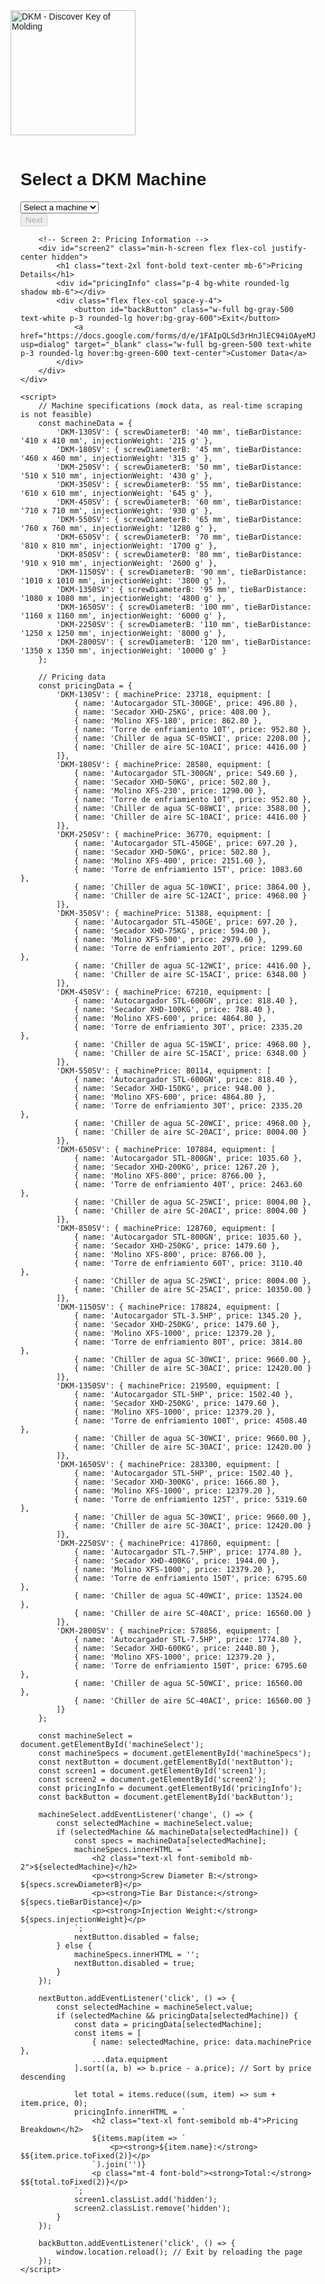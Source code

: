 <img src="(https://dkmchina.com/wp-content/uploads/2021/07/logo.svg)" alt="DKM - Discover Key of Molding" width="200">
<head>
    <meta charset="UTF-8">
    <meta name="viewport" content="width=device-width, initial-scale=1.0">
    <title>DKM Machine Selector</title>
    <script src="https://cdn.tailwindcss.com"></script>
    <style>
        body {
            font-family: Arial, sans-serif;
        }
        .container {
            max-width: 100%;
            padding: 1rem;
        }
        @media (min-width: 640px) {
            .container {
                max-width: 640px;
                margin: auto;
            }
        }
    </style>
</head>
<body class="bg-gray-100">
    <div class="container mx-auto">
        <!-- Screen 1: Machine Selection -->
        <div id="screen1" class="min-h-screen flex flex-col justify-center">
            <h1 class="text-2xl font-bold text-center mb-6">Select a DKM Machine</h1>
            <select id="machineSelect" class="w-full p-3 border rounded-lg mb-4 focus:outline-none focus:ring-2 focus:ring-blue-500">
                <option value="">Select a machine</option>
                <option value="DKM-130SV">DKM-130SV</option>
                <option value="DKM-180SV">DKM-180SV</option>
                <option value="DKM-250SV">DKM-250SV</option>
                <option value="DKM-350SV">DKM-350SV</option>
                <option value="DKM-450SV">DKM-450SV</option>
                <option value="DKM-550SV">DKM-550SV</option>
                <option value="DKM-650SV">DKM-650SV</option>
                <option value="DKM-850SV">DKM-850SV</option>
                <option value="DKM-1150SV">DKM-1150SV</option>
                <option value="DKM-1350SV">DKM-1350SV</option>
                <option value="DKM-1650SV">DKM-1650SV</option>
                <option value="DKM-2250SV">DKM-2250SV</option>
                <option value="DKM-2800SV">DKM-2800SV</option>
            </select>
            <div id="machineSpecs" class="mt-4 p-4 bg-white rounded-lg shadow"></div>
            <button id="nextButton" class="w-full mt-6 bg-blue-500 text-white p-3 rounded-lg hover:bg-blue-600 disabled:bg-gray-400" disabled>Next</button>
        </div>

        <!-- Screen 2: Pricing Information -->
        <div id="screen2" class="min-h-screen flex flex-col justify-center hidden">
            <h1 class="text-2xl font-bold text-center mb-6">Pricing Details</h1>
            <div id="pricingInfo" class="p-4 bg-white rounded-lg shadow mb-6"></div>
            <div class="flex flex-col space-y-4">
                <button id="backButton" class="w-full bg-gray-500 text-white p-3 rounded-lg hover:bg-gray-600">Exit</button>
                <a href="https://docs.google.com/forms/d/e/1FAIpQLSd3rHnJlEC94iOAyeMJvPprfWpdtXDUNoMAzXXyPMwsKp9wJQ/viewform?usp=dialog" target="_blank" class="w-full bg-green-500 text-white p-3 rounded-lg hover:bg-green-600 text-center">Customer Data</a>
            </div>
        </div>
    </div>

    <script>
        // Machine specifications (mock data, as real-time scraping is not feasible)
        const machineData = {
            'DKM-130SV': { screwDiameterB: '40 mm', tieBarDistance: '410 x 410 mm', injectionWeight: '215 g' },
            'DKM-180SV': { screwDiameterB: '45 mm', tieBarDistance: '460 x 460 mm', injectionWeight: '315 g' },
            'DKM-250SV': { screwDiameterB: '50 mm', tieBarDistance: '510 x 510 mm', injectionWeight: '430 g' },
            'DKM-350SV': { screwDiameterB: '55 mm', tieBarDistance: '610 x 610 mm', injectionWeight: '645 g' },
            'DKM-450SV': { screwDiameterB: '60 mm', tieBarDistance: '710 x 710 mm', injectionWeight: '930 g' },
            'DKM-550SV': { screwDiameterB: '65 mm', tieBarDistance: '760 x 760 mm', injectionWeight: '1280 g' },
            'DKM-650SV': { screwDiameterB: '70 mm', tieBarDistance: '810 x 810 mm', injectionWeight: '1700 g' },
            'DKM-850SV': { screwDiameterB: '80 mm', tieBarDistance: '910 x 910 mm', injectionWeight: '2600 g' },
            'DKM-1150SV': { screwDiameterB: '90 mm', tieBarDistance: '1010 x 1010 mm', injectionWeight: '3800 g' },
            'DKM-1350SV': { screwDiameterB: '95 mm', tieBarDistance: '1080 x 1080 mm', injectionWeight: '4800 g' },
            'DKM-1650SV': { screwDiameterB: '100 mm', tieBarDistance: '1160 x 1160 mm', injectionWeight: '6000 g' },
            'DKM-2250SV': { screwDiameterB: '110 mm', tieBarDistance: '1250 x 1250 mm', injectionWeight: '8000 g' },
            'DKM-2800SV': { screwDiameterB: '120 mm', tieBarDistance: '1350 x 1350 mm', injectionWeight: '10000 g' }
        };

        // Pricing data
        const pricingData = {
            'DKM-130SV': { machinePrice: 23718, equipment: [
                { name: 'Autocargador STL-300GE', price: 496.80 },
                { name: 'Secador XHD-25KG', price: 408.00 },
                { name: 'Molino XFS-180', price: 862.80 },
                { name: 'Torre de enfriamiento 10T', price: 952.80 },
                { name: 'Chiller de agua SC-05WCI', price: 2208.00 },
                { name: 'Chiller de aire SC-10ACI', price: 4416.00 }
            ]},
            'DKM-180SV': { machinePrice: 28580, equipment: [
                { name: 'Autocargador STL-300GN', price: 549.60 },
                { name: 'Secador XHD-50KG', price: 502.80 },
                { name: 'Molino XFS-230', price: 1290.00 },
                { name: 'Torre de enfriamiento 10T', price: 952.80 },
                { name: 'Chiller de agua SC-08WCI', price: 3588.00 },
                { name: 'Chiller de aire SC-10ACI', price: 4416.00 }
            ]},
            'DKM-250SV': { machinePrice: 36770, equipment: [
                { name: 'Autocargador STL-450GE', price: 697.20 },
                { name: 'Secador XHD-50KG', price: 502.80 },
                { name: 'Molino XFS-400', price: 2151.60 },
                { name: 'Torre de enfriamiento 15T', price: 1083.60 },
                { name: 'Chiller de agua SC-10WCI', price: 3864.00 },
                { name: 'Chiller de aire SC-12ACI', price: 4968.00 }
            ]},
            'DKM-350SV': { machinePrice: 51388, equipment: [
                { name: 'Autocargador STL-450GE', price: 697.20 },
                { name: 'Secador XHD-75KG', price: 594.00 },
                { name: 'Molino XFS-500', price: 2979.60 },
                { name: 'Torre de enfriamiento 20T', price: 1299.60 },
                { name: 'Chiller de agua SC-12WCI', price: 4416.00 },
                { name: 'Chiller de aire SC-15ACI', price: 6348.00 }
            ]},
            'DKM-450SV': { machinePrice: 67210, equipment: [
                { name: 'Autocargador STL-600GN', price: 818.40 },
                { name: 'Secador XHD-100KG', price: 788.40 },
                { name: 'Molino XFS-600', price: 4864.80 },
                { name: 'Torre de enfriamiento 30T', price: 2335.20 },
                { name: 'Chiller de agua SC-15WCI', price: 4968.00 },
                { name: 'Chiller de aire SC-15ACI', price: 6348.00 }
            ]},
            'DKM-550SV': { machinePrice: 80114, equipment: [
                { name: 'Autocargador STL-600GN', price: 818.40 },
                { name: 'Secador XHD-150KG', price: 948.00 },
                { name: 'Molino XFS-600', price: 4864.80 },
                { name: 'Torre de enfriamiento 30T', price: 2335.20 },
                { name: 'Chiller de agua SC-20WCI', price: 4968.00 },
                { name: 'Chiller de aire SC-20ACI', price: 8004.00 }
            ]},
            'DKM-650SV': { machinePrice: 107884, equipment: [
                { name: 'Autocargador STL-800GN', price: 1035.60 },
                { name: 'Secador XHD-200KG', price: 1267.20 },
                { name: 'Molino XFS-800', price: 8766.00 },
                { name: 'Torre de enfriamiento 40T', price: 2463.60 },
                { name: 'Chiller de agua SC-25WCI', price: 8004.00 },
                { name: 'Chiller de aire SC-20ACI', price: 8004.00 }
            ]},
            'DKM-850SV': { machinePrice: 128760, equipment: [
                { name: 'Autocargador STL-800GN', price: 1035.60 },
                { name: 'Secador XHD-250KG', price: 1479.60 },
                { name: 'Molino XFS-800', price: 8766.00 },
                { name: 'Torre de enfriamiento 60T', price: 3110.40 },
                { name: 'Chiller de agua SC-25WCI', price: 8004.00 },
                { name: 'Chiller de aire SC-25ACI', price: 10350.00 }
            ]},
            'DKM-1150SV': { machinePrice: 178824, equipment: [
                { name: 'Autocargador STL-3.5HP', price: 1345.20 },
                { name: 'Secador XHD-250KG', price: 1479.60 },
                { name: 'Molino XFS-1000', price: 12379.20 },
                { name: 'Torre de enfriamiento 80T', price: 3814.80 },
                { name: 'Chiller de agua SC-30WCI', price: 9660.00 },
                { name: 'Chiller de aire SC-30ACI', price: 12420.00 }
            ]},
            'DKM-1350SV': { machinePrice: 219500, equipment: [
                { name: 'Autocargador STL-5HP', price: 1502.40 },
                { name: 'Secador XHD-250KG', price: 1479.60 },
                { name: 'Molino XFS-1000', price: 12379.20 },
                { name: 'Torre de enfriamiento 100T', price: 4508.40 },
                { name: 'Chiller de agua SC-30WCI', price: 9660.00 },
                { name: 'Chiller de aire SC-30ACI', price: 12420.00 }
            ]},
            'DKM-1650SV': { machinePrice: 283300, equipment: [
                { name: 'Autocargador STL-5HP', price: 1502.40 },
                { name: 'Secador XHD-300KG', price: 1666.80 },
                { name: 'Molino XFS-1000', price: 12379.20 },
                { name: 'Torre de enfriamiento 125T', price: 5319.60 },
                { name: 'Chiller de agua SC-30WCI', price: 9660.00 },
                { name: 'Chiller de aire SC-30ACI', price: 12420.00 }
            ]},
            'DKM-2250SV': { machinePrice: 417860, equipment: [
                { name: 'Autocargador STL-7.5HP', price: 1774.80 },
                { name: 'Secador XHD-400KG', price: 1944.00 },
                { name: 'Molino XFS-1000', price: 12379.20 },
                { name: 'Torre de enfriamiento 150T', price: 6795.60 },
                { name: 'Chiller de agua SC-40WCI', price: 13524.00 },
                { name: 'Chiller de aire SC-40ACI', price: 16560.00 }
            ]},
            'DKM-2800SV': { machinePrice: 578856, equipment: [
                { name: 'Autocargador STL-7.5HP', price: 1774.80 },
                { name: 'Secador XHD-600KG', price: 2440.80 },
                { name: 'Molino XFS-1000', price: 12379.20 },
                { name: 'Torre de enfriamiento 150T', price: 6795.60 },
                { name: 'Chiller de agua SC-50WCI', price: 16560.00 },
                { name: 'Chiller de aire SC-40ACI', price: 16560.00 }
            ]}
        };

        const machineSelect = document.getElementById('machineSelect');
        const machineSpecs = document.getElementById('machineSpecs');
        const nextButton = document.getElementById('nextButton');
        const screen1 = document.getElementById('screen1');
        const screen2 = document.getElementById('screen2');
        const pricingInfo = document.getElementById('pricingInfo');
        const backButton = document.getElementById('backButton');

        machineSelect.addEventListener('change', () => {
            const selectedMachine = machineSelect.value;
            if (selectedMachine && machineData[selectedMachine]) {
                const specs = machineData[selectedMachine];
                machineSpecs.innerHTML = `
                    <h2 class="text-xl font-semibold mb-2">${selectedMachine}</h2>
                    <p><strong>Screw Diameter B:</strong> ${specs.screwDiameterB}</p>
                    <p><strong>Tie Bar Distance:</strong> ${specs.tieBarDistance}</p>
                    <p><strong>Injection Weight:</strong> ${specs.injectionWeight}</p>
                `;
                nextButton.disabled = false;
            } else {
                machineSpecs.innerHTML = '';
                nextButton.disabled = true;
            }
        });

        nextButton.addEventListener('click', () => {
            const selectedMachine = machineSelect.value;
            if (selectedMachine && pricingData[selectedMachine]) {
                const data = pricingData[selectedMachine];
                const items = [
                    { name: selectedMachine, price: data.machinePrice },
                    ...data.equipment
                ].sort((a, b) => b.price - a.price); // Sort by price descending

                let total = items.reduce((sum, item) => sum + item.price, 0);
                pricingInfo.innerHTML = `
                    <h2 class="text-xl font-semibold mb-4">Pricing Breakdown</h2>
                    ${items.map(item => `
                        <p><strong>${item.name}:</strong> $${item.price.toFixed(2)}</p>
                    `).join('')}
                    <p class="mt-4 font-bold"><strong>Total:</strong> $${total.toFixed(2)}</p>
                `;
                screen1.classList.add('hidden');
                screen2.classList.remove('hidden');
            }
        });

        backButton.addEventListener('click', () => {
            window.location.reload(); // Exit by reloading the page
        });
    </script>
</body>
</html>
